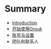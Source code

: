 # Summary

* [Introduction](README.md)
* [开始使用Grouk](get-start.md)
* [账号与设置](account_and_setting.md)
* 团队和联系人

